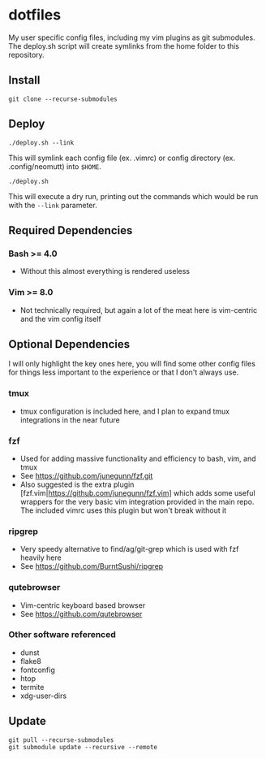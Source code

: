 # dotfiles
My user specific config files, including my vim plugins as git submodules. The deploy.sh script will create symlinks
from the home folder to this repository.

## Install

```
git clone --recurse-submodules
```
## Deploy

```
./deploy.sh --link
```

This will symlink each config file (ex. .vimrc) or config directory (ex. .config/neomutt) into `$HOME`.

```
./deploy.sh
```

This will execute a dry run, printing out the commands which would be run with the `--link` parameter.

## Required Dependencies
### Bash >= 4.0
- Without this almost everything is rendered useless

### Vim >= 8.0
- Not technically required, but again a lot of the meat here is vim-centric and the vim config itself

## Optional Dependencies
I will only highlight the key ones here, you will find some other config files for things less important to the
experience or that I don't always use.

### tmux
- tmux configuration is included here, and I plan to expand tmux integrations in the near future

### fzf
- Used for adding massive functionality and efficiency to bash, vim, and tmux
- See https://github.com/junegunn/fzf.git
- Also suggested is the extra plugin [fzf.vim|https://github.com/junegunn/fzf.vim] which adds some useful wrappers
  for the very basic vim integration provided in the main repo. The included vimrc uses this plugin but won't break
  without it

### ripgrep
- Very speedy alternative to find/ag/git-grep which is used with fzf heavily here
- See https://github.com/BurntSushi/ripgrep

### qutebrowser
- Vim-centric keyboard based browser
- See https://github.com/qutebrowser

### Other software referenced
- dunst
- flake8
- fontconfig
- htop
- termite
- xdg-user-dirs

## Update

```
git pull --recurse-submodules
git submodule update --recursive --remote
```
